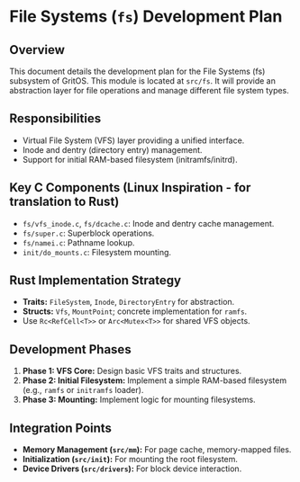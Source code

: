 # File Systems (`fs`) Development Plan

## Overview

This document details the development plan for the File Systems (fs) subsystem of GritOS. This module is located at `src/fs`. It will provide an abstraction layer for file operations and manage different file system types.

## Responsibilities

*   Virtual File System (VFS) layer providing a unified interface.
*   Inode and dentry (directory entry) management.
*   Support for initial RAM-based filesystem (initramfs/initrd).

## Key C Components (Linux Inspiration - for translation to Rust)

*   `fs/vfs_inode.c`, `fs/dcache.c`: Inode and dentry cache management.
*   `fs/super.c`: Superblock operations.
*   `fs/namei.c`: Pathname lookup.
*   `init/do_mounts.c`: Filesystem mounting.

## Rust Implementation Strategy

*   **Traits:** `FileSystem`, `Inode`, `DirectoryEntry` for abstraction.
*   **Structs:** `Vfs`, `MountPoint`; concrete implementation for `ramfs`.
*   Use `Rc<RefCell<T>>` or `Arc<Mutex<T>>` for shared VFS objects.

## Development Phases

1.  **Phase 1: VFS Core:** Design basic VFS traits and structures.
2.  **Phase 2: Initial Filesystem:** Implement a simple RAM-based filesystem (e.g., `ramfs` or `initramfs` loader).
3.  **Phase 3: Mounting:** Implement logic for mounting filesystems.

## Integration Points

*   **Memory Management (`src/mm`):** For page cache, memory-mapped files.
*   **Initialization (`src/init`):** For mounting the root filesystem.
*   **Device Drivers (`src/drivers`):** For block device interaction.
